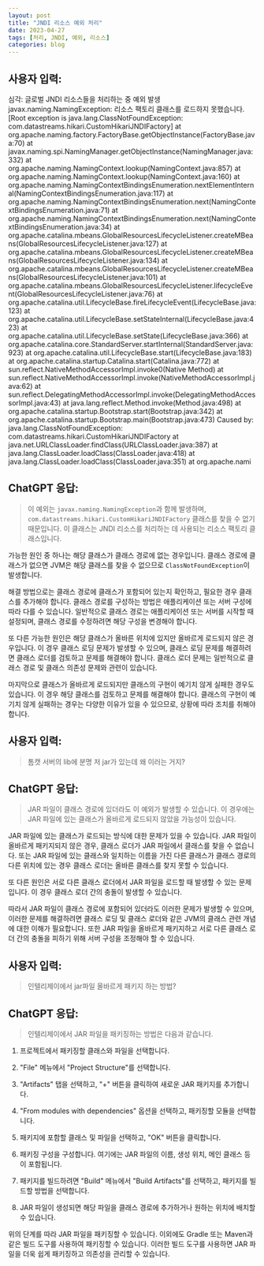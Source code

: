 ```yaml
---
layout: post
title: "JNDI 리소스 예외 처리"
date: 2023-04-27
tags: [처리, JNDI, 예외, 리소스]
categories: blog
---
```


## 사용자 입력:
> 
심각: 글로벌 JNDI 리소스들을 처리하는 중 예외 발생
javax.naming.NamingException: 리소스 팩토리 클래스를 로드하지 못했습니다. [Root exception is java.lang.ClassNotFoundException: com.datastreams.hikari.CustomHikariJNDIFactory]
        at org.apache.naming.factory.FactoryBase.getObjectInstance(FactoryBase.java:70)
        at javax.naming.spi.NamingManager.getObjectInstance(NamingManager.java:332)
        at org.apache.naming.NamingContext.lookup(NamingContext.java:857)
        at org.apache.naming.NamingContext.lookup(NamingContext.java:160)
        at org.apache.naming.NamingContextBindingsEnumeration.nextElementInternal(NamingContextBindingsEnumeration.java:117)
        at org.apache.naming.NamingContextBindingsEnumeration.next(NamingContextBindingsEnumeration.java:71)
        at org.apache.naming.NamingContextBindingsEnumeration.next(NamingContextBindingsEnumeration.java:34)
        at org.apache.catalina.mbeans.GlobalResourcesLifecycleListener.createMBeans(GlobalResourcesLifecycleListener.java:127)
        at org.apache.catalina.mbeans.GlobalResourcesLifecycleListener.createMBeans(GlobalResourcesLifecycleListener.java:134)
        at org.apache.catalina.mbeans.GlobalResourcesLifecycleListener.createMBeans(GlobalResourcesLifecycleListener.java:101)
        at org.apache.catalina.mbeans.GlobalResourcesLifecycleListener.lifecycleEvent(GlobalResourcesLifecycleListener.java:76)
        at org.apache.catalina.util.LifecycleBase.fireLifecycleEvent(LifecycleBase.java:123)
        at org.apache.catalina.util.LifecycleBase.setStateInternal(LifecycleBase.java:423)
        at org.apache.catalina.util.LifecycleBase.setState(LifecycleBase.java:366)
        at org.apache.catalina.core.StandardServer.startInternal(StandardServer.java:923)
        at org.apache.catalina.util.LifecycleBase.start(LifecycleBase.java:183)
        at org.apache.catalina.startup.Catalina.start(Catalina.java:772)
        at sun.reflect.NativeMethodAccessorImpl.invoke0(Native Method)
        at sun.reflect.NativeMethodAccessorImpl.invoke(NativeMethodAccessorImpl.java:62)
        at sun.reflect.DelegatingMethodAccessorImpl.invoke(DelegatingMethodAccessorImpl.java:43)
        at java.lang.reflect.Method.invoke(Method.java:498)
        at org.apache.catalina.startup.Bootstrap.start(Bootstrap.java:342)
        at org.apache.catalina.startup.Bootstrap.main(Bootstrap.java:473)
Caused by: java.lang.ClassNotFoundException: com.datastreams.hikari.CustomHikariJNDIFactory
        at java.net.URLClassLoader.findClass(URLClassLoader.java:387)
        at java.lang.ClassLoader.loadClass(ClassLoader.java:418)
        at java.lang.ClassLoader.loadClass(ClassLoader.java:351)
        at org.apache.nami

## ChatGPT 응답:
> 이 예외는 `javax.naming.NamingException`과 함께 발생하며, `com.datastreams.hikari.CustomHikariJNDIFactory` 클래스를 찾을 수 없기 때문입니다. 이 클래스는 JNDI 리소스를 처리하는 데 사용되는 리소스 팩토리 클래스입니다.

가능한 원인 중 하나는 해당 클래스가 클래스 경로에 없는 경우입니다. 클래스 경로에 클래스가 없으면 JVM은 해당 클래스를 찾을 수 없으므로 `ClassNotFoundException`이 발생합니다.

해결 방법으로는 클래스 경로에 클래스가 포함되어 있는지 확인하고, 필요한 경우 클래스를 추가해야 합니다. 클래스 경로를 구성하는 방법은 애플리케이션 또는 서버 구성에 따라 다를 수 있습니다. 일반적으로 클래스 경로는 애플리케이션 또는 서버를 시작할 때 설정되며, 클래스 경로를 수정하려면 해당 구성을 변경해야 합니다.

또 다른 가능한 원인은 해당 클래스가 올바른 위치에 있지만 올바르게 로드되지 않은 경우입니다. 이 경우 클래스 로딩 문제가 발생할 수 있으며, 클래스 로딩 문제를 해결하려면 클래스 로더를 검토하고 문제를 해결해야 합니다. 클래스 로더 문제는 일반적으로 클래스 경로 및 클래스 의존성 문제와 관련이 있습니다.

마지막으로 클래스가 올바르게 로드되지만 클래스의 구현이 예기치 않게 실패한 경우도 있습니다. 이 경우 해당 클래스를 검토하고 문제를 해결해야 합니다. 클래스의 구현이 예기치 않게 실패하는 경우는 다양한 이유가 있을 수 있으므로, 상황에 따라 조치를 취해야 합니다.

## 사용자 입력:
> 톰캣 서버의 lib에 분명 저 jar가 있는데 왜 이러는 거지?

## ChatGPT 응답:
> JAR 파일이 클래스 경로에 있더라도 이 예외가 발생할 수 있습니다. 이 경우에는 JAR 파일에 있는 클래스가 올바르게 로드되지 않았을 가능성이 있습니다. 

JAR 파일에 있는 클래스가 로드되는 방식에 대한 문제가 있을 수 있습니다. JAR 파일이 올바르게 패키지되지 않은 경우, 클래스 로더가 JAR 파일에서 클래스를 찾을 수 없습니다. 또는 JAR 파일에 있는 클래스와 일치하는 이름을 가진 다른 클래스가 클래스 경로의 다른 위치에 있는 경우 클래스 로더는 올바른 클래스를 찾지 못할 수 있습니다.

또 다른 원인은 서로 다른 클래스 로더에서 JAR 파일을 로드할 때 발생할 수 있는 문제입니다. 이 경우 클래스 로더 간의 충돌이 발생할 수 있습니다. 

따라서 JAR 파일이 클래스 경로에 포함되어 있더라도 이러한 문제가 발생할 수 있으며, 이러한 문제를 해결하려면 클래스 로딩 및 클래스 로더와 같은 JVM의 클래스 관련 개념에 대한 이해가 필요합니다. 또한 JAR 파일을 올바르게 패키지하고 서로 다른 클래스 로더 간의 충돌을 피하기 위해 서버 구성을 조정해야 할 수 있습니다.

## 사용자 입력:
> 인텔리제이에서 jar파일 올바르게 패키지 하는 방법?

## ChatGPT 응답:
> 인텔리제이에서 JAR 파일을 패키징하는 방법은 다음과 같습니다.

1. 프로젝트에서 패키징할 클래스와 파일을 선택합니다.

2. "File" 메뉴에서 "Project Structure"를 선택합니다.

3. "Artifacts" 탭을 선택하고, "+" 버튼을 클릭하여 새로운 JAR 패키지를 추가합니다.

4. "From modules with dependencies" 옵션을 선택하고, 패키징할 모듈을 선택합니다.

5. 패키지에 포함할 클래스 및 파일을 선택하고, "OK" 버튼을 클릭합니다.

6. 패키징 구성을 구성합니다. 여기에는 JAR 파일의 이름, 생성 위치, 메인 클래스 등이 포함됩니다.

7. 패키지를 빌드하려면 "Build" 메뉴에서 "Build Artifacts"를 선택하고, 패키지를 빌드할 방법을 선택합니다.

8. JAR 파일이 생성되면 해당 파일을 클래스 경로에 추가하거나 원하는 위치에 배치할 수 있습니다.

위의 단계를 따라 JAR 파일을 패키징할 수 있습니다. 이외에도 Gradle 또는 Maven과 같은 빌드 도구를 사용하여 패키징할 수 있습니다. 이러한 빌드 도구를 사용하면 JAR 파일을 더욱 쉽게 패키징하고 의존성을 관리할 수 있습니다.

